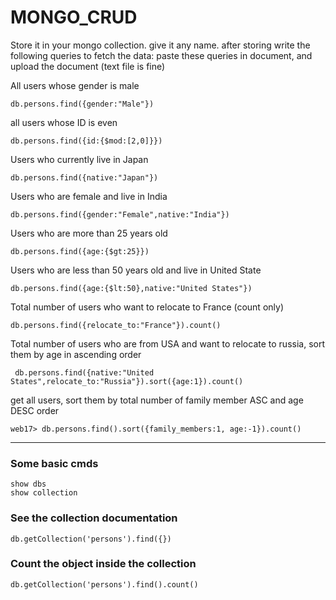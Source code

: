 # MONGO_CRUD
Store it in your mongo collection. give it any name. after storing write the following queries to fetch the data: paste these queries in document, and upload the document (text file is fine)

All users whose gender is male
```
db.persons.find({gender:"Male"})
```

all users whose ID is even
```
db.persons.find({id:{$mod:[2,0]}})
```

Users who currently live in Japan
```
db.persons.find({native:"Japan"})
```
Users who are female and live in India
```
db.persons.find({gender:"Female",native:"India"})
```

Users who are more than 25 years old
```
db.persons.find({age:{$gt:25}})
```
Users who are less than 50 years old and live in United State
```
db.persons.find({age:{$lt:50},native:"United States"})
```

Total number of users who want to relocate to France (count only)
```
db.persons.find({relocate_to:"France"}).count()
```
Total number of users who are from USA and want to relocate to russia, sort them by age in ascending order
```
 db.persons.find({native:"United States",relocate_to:"Russia"}).sort({age:1}).count()
 ```
get all users, sort them by total number of family member ASC and age DESC order
```
web17> db.persons.find().sort({family_members:1, age:-1}).count()
```
<hr>

### Some basic cmds 

```
show dbs
show collection
```

### See the collection documentation
```
db.getCollection('persons').find({})
```

### Count the object inside the collection
```
db.getCollection('persons').find().count()
```



